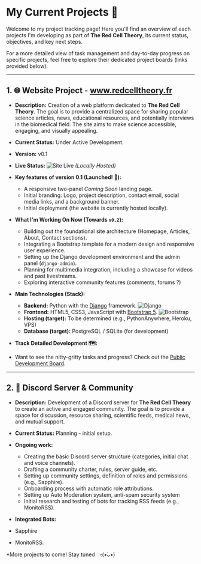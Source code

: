 # My Current Projects 🚀

Welcome to my project tracking page! Here you'll find an overview of each projects I'm developing as part of **The Red Cell Theory**, its current status, objectives, and key next steps.

For a more detailed view of task management and day-to-day progress on specific projects, feel free to explore their dedicated project boards (links provided below).

---

##  1. 🌐 Website Project - www.redcelltheory.fr

* **Description:** Creation of a web platform dedicated to **The Red Cell Theory**. The goal is to provide a centralized space for sharing popular science articles, news, educational resources, and potentially interviews in the biomedical field. The site aims to make science accessible, engaging, and visually appealing.
* **Current Status:** Under Active Development.
* **Version:** v0.1
* **Live Status:** ![Site Live](https://img.shields.io/badge/Site%20Status-%F0%9F%8C%8D%20Page%20is%20Live!-darkgreen?style=flat-square) *(Locally Hosted)*
  
* **Key features of version 0.1 (Launched! 🎉):**
    * A responsive two-panel _Coming Soon_ landing page.
    * Initial branding: Logo, project description, contact email, social media links, and a background banner.
    * Initial deployment (the website is currently hosted locally).

* **What I'm Working On Now (Towards `v0.2`):**
    * Building out the foundational site architecture (Homepage, Articles, About, Contact sections).
    * Integrating a Bootstrap template for a modern design and responsive user experience.
    * Setting up the Django development environment and the admin panel (`django-admin`).
    * Planning for multimedia integration, including a showcase for videos and past livestreams.
    * Exploring interactive community features (comments, forums ?)
    
* **Main Technologies (Stack):**
    * **Backend:** Python with the [Django](https://www.djangoproject.com/) framework. ![Django](https://img.shields.io/badge/django-%23092E20.svg?style=for-the-badge&logo=django&logoColor=white)
    * **Frontend:** HTML5, CSS3, JavaScript with [Bootstrap 5](https://getbootstrap.com/). ![Bootstrap](https://img.shields.io/badge/bootstrap-%238511FA.svg?style=for-the-badge&logo=bootstrap&logoColor=white)
    * **Hosting (target):** To be determined (e.g., PythonAnywhere, Heroku, VPS)
    * **Database (target):** PostgreSQL / SQLite (for development)

* **Track Detailed Development 🗺️:**
* Want to see the nitty-gritty tasks and progress? Check out the [Public Development Board](LINK_TO_YOUR_PUBLIC_GITHUB_PROJECT_BOARD_HERE_IF_YOU_CREATE_ONE).

---

## 2. 💬 Discord Server & Community

* **Description:** Development of a Discord server for **The Red Cell Theory** to create an active and engaged community. The goal is to provide a space for discussion, resource sharing, scientific feeds, medical news, and mutual support.
* **Current Status:** Planning - initial setup.
  
* **Ongoing work:**
    * Creating the basic Discord server structure (categories, initial chat and voice channels).
    * Drafting a community charter, rules, server guide, etc.
    * Setting up community settings, definition of roles and permissions (e.g., Sapphire).
    * Onboarding process with automatic role attributions.
    * Setting up Auto Moderation system, anti-spam security system
    * Initial research and testing of bots for tracking RSS feeds (e.g., MonitoRSS).
 
* **Integrated Bots:**
* Sapphire
* MonitoRSS.

*More projects to come! Stay tuned ೕ(•̀ᴗ•́)

